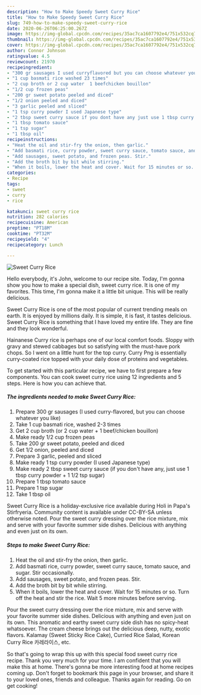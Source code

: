 ```yaml
---
description: "How to Make Speedy Sweet Curry Rice"
title: "How to Make Speedy Sweet Curry Rice"
slug: 749-how-to-make-speedy-sweet-curry-rice
date: 2020-06-26T06:25:00.267Z
image: https://img-global.cpcdn.com/recipes/35ac7ca1607792e4/751x532cq70/sweet-curry-rice-recipe-main-photo.jpg
thumbnail: https://img-global.cpcdn.com/recipes/35ac7ca1607792e4/751x532cq70/sweet-curry-rice-recipe-main-photo.jpg
cover: https://img-global.cpcdn.com/recipes/35ac7ca1607792e4/751x532cq70/sweet-curry-rice-recipe-main-photo.jpg
author: Connor Johnson
ratingvalue: 4.5
reviewcount: 21970
recipeingredient:
- "300 gr sausages I used curryflavored but you can choose whatever you like"
- "1 cup basmati rice washed 23 times"
- "2 cup broth or 2 cup water  1 beefchicken bouillon"
- "1/2 cup frozen peas"
- "200 gr sweet potato peeled and diced"
- "1/2 onion peeled and diced"
- "3 garlic peeled and sliced"
- "1 tsp curry powder I used Japanese type"
- "2 tbsp sweet curry sauce if you dont have any just use 1 tbsp curry powder  1 12 tsp sugar"
- "1 tbsp tomato sauce"
- "1 tsp sugar"
- "1 tbsp oil"
recipeinstructions:
- "Heat the oil and stir-fry the onion, then garlic."
- "Add basmati rice, curry powder, sweet curry sauce, tomato sauce, and sugar. Stir occasionally."
- "Add sausages, sweet potato, and frozen peas. Stir."
- "Add the broth bit by bit while stirring."
- "When it boils, lower the heat and cover. Wait for 15 minutes or so. Turn off the heat and stir the rice. Wait 5 more minutes before serving."
categories:
- Recipe
tags:
- sweet
- curry
- rice

katakunci: sweet curry rice 
nutrition: 282 calories
recipecuisine: American
preptime: "PT18M"
cooktime: "PT32M"
recipeyield: "4"
recipecategory: Lunch

---
```



![Sweet Curry Rice](https://img-global.cpcdn.com/recipes/35ac7ca1607792e4/751x532cq70/sweet-curry-rice-recipe-main-photo.jpg)

Hello everybody, it's John, welcome to our recipe site. Today, I'm gonna show you how to make a special dish, sweet curry rice. It is one of my favorites. This time, I'm gonna make it a little bit unique. This will be really delicious.

Sweet Curry Rice is one of the most popular of current trending meals on earth. It is enjoyed by millions daily. It is simple, it is fast, it tastes delicious. Sweet Curry Rice is something that I have loved my entire life. They are fine and they look wonderful.

Hainanese Curry rice is perhaps one of our local comfort foods. Sloppy with gravy and stewed cabbages but so satisfying with the must-have pork chops. So I went on a little hunt for the top curry. Curry Png is essentially curry-coated rice topped with your daily dose of proteins and vegetables.


To get started with this particular recipe, we have to first prepare a few components. You can cook sweet curry rice using 12 ingredients and 5 steps. Here is how you can achieve that.

<!--inarticleads1-->

##### The ingredients needed to make Sweet Curry Rice:

1. Prepare 300 gr sausages (I used curry-flavored, but you can choose whatever you like)
1. Take 1 cup basmati rice, washed 2-3 times
1. Get 2 cup broth (or 2 cup water + 1 beef/chicken bouillon)
1. Make ready 1/2 cup frozen peas
1. Take 200 gr sweet potato, peeled and diced
1. Get 1/2 onion, peeled and diced
1. Prepare 3 garlic, peeled and sliced
1. Make ready 1 tsp curry powder (I used Japanese type)
1. Make ready 2 tbsp sweet curry sauce (if you don&#39;t have any, just use 1 tbsp curry powder + 1 1/2 tsp sugar)
1. Prepare 1 tbsp tomato sauce
1. Prepare 1 tsp sugar
1. Take 1 tbsp oil


Sweet Curry Rice is a holiday-exclusive rice available during Holi in Papa&#39;s Stirfryeria. Community content is available under CC-BY-SA unless otherwise noted. Pour the sweet curry dressing over the rice mixture, mix and serve with your favorite summer side dishes. Delicious with anything and even just on its own. 

<!--inarticleads2-->

##### Steps to make Sweet Curry Rice:

1. Heat the oil and stir-fry the onion, then garlic.
1. Add basmati rice, curry powder, sweet curry sauce, tomato sauce, and sugar. Stir occasionally.
1. Add sausages, sweet potato, and frozen peas. Stir.
1. Add the broth bit by bit while stirring.
1. When it boils, lower the heat and cover. Wait for 15 minutes or so. Turn off the heat and stir the rice. Wait 5 more minutes before serving.


Pour the sweet curry dressing over the rice mixture, mix and serve with your favorite summer side dishes. Delicious with anything and even just on its own. This aromatic and earthy sweet curry side dish has no spicy-heat whatsoever. The cream cheese brings out the delicious deep, nutty, exotic flavors. Kalamay (Sweet Sticky Rice Cake), Curried Rice Salad, Korean Curry Rice 카레라이스, etc. 

So that's going to wrap this up with this special food sweet curry rice recipe. Thank you very much for your time. I am confident that you will make this at home. There's gonna be more interesting food at home recipes coming up. Don't forget to bookmark this page in your browser, and share it to your loved ones, friends and colleague. Thanks again for reading. Go on get cooking!
